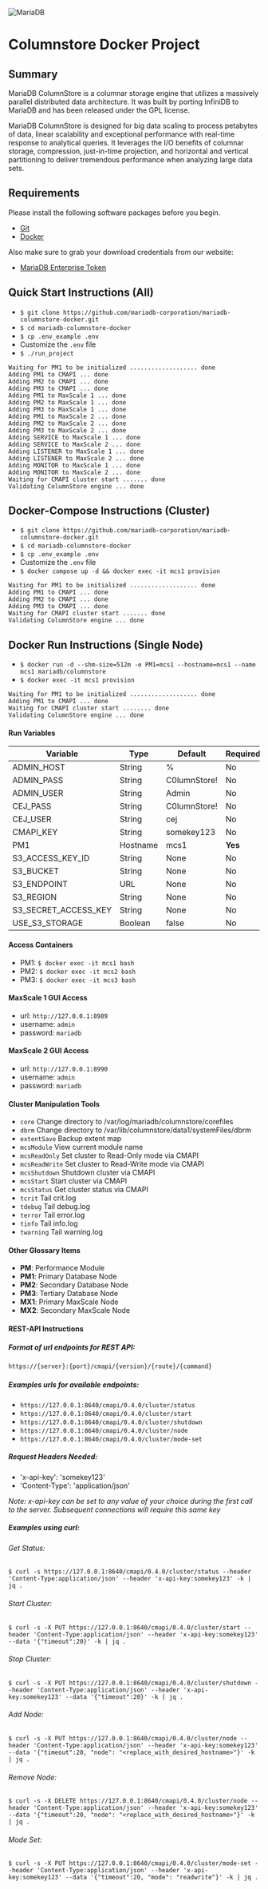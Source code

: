 ![MariaDB](https://mariadb.com/wp-content/uploads/2019/11/mariadb-logo_blue-transparent.png)

# Columnstore Docker Project

## Summary
MariaDB ColumnStore is a columnar storage engine that utilizes a massively parallel distributed data architecture. It was built by porting InfiniDB to MariaDB and has been released under the GPL license.

MariaDB ColumnStore is designed for big data scaling to process petabytes of data, linear scalability and exceptional performance with real-time response to analytical queries. It leverages the I/O benefits of columnar storage, compression, just-in-time projection, and horizontal and vertical partitioning to deliver tremendous performance when analyzing large data sets.

## Requirements

Please install the following software packages before you begin.

*   [Git](https://git-scm.com/downloads)
*   [Docker](https://www.docker.com/get-started)

Also make sure to grab your download credentials from our website:

*   [MariaDB Enterprise Token](https://customers.mariadb.com/downloads/token/)

## Quick Start Instructions (All)

*   ```$ git clone https://github.com/mariadb-corporation/mariadb-columnstore-docker.git```
*   ```$ cd mariadb-columnstore-docker```
*   ```$ cp .env_example .env```
*   Customize the ```.env``` file
*   ```$ ./run_project```

```
Waiting for PM1 to be initialized ................... done
Adding PM1 to CMAPI ... done
Adding PM2 to CMAPI ... done
Adding PM3 to CMAPI ... done
Adding PM1 to MaxScale 1 ... done
Adding PM2 to MaxScale 1 ... done
Adding PM3 to MaxScale 1 ... done
Adding PM1 to MaxScale 2 ... done
Adding PM2 to MaxScale 2 ... done
Adding PM3 to MaxScale 2 ... done
Adding SERVICE to MaxScale 1 ... done
Adding SERVICE to MaxScale 2 ... done
Adding LISTENER to MaxScale 1 ... done
Adding LISTENER to MaxScale 2 ... done
Adding MONITOR to MaxScale 1 ... done
Adding MONITOR to MaxScale 2 ... done
Waiting for CMAPI cluster start ....... done
Validating ColumnStore engine ... done
```

## Docker-Compose Instructions (Cluster)

*   ```$ git clone https://github.com/mariadb-corporation/mariadb-columnstore-docker.git```
*   ```$ cd mariadb-columnstore-docker```
*   ```$ cp .env_example .env```
*   Customize the ```.env``` file
*   ```$ docker compose up -d && docker exec -it mcs1 provision```

```
Waiting for PM1 to be initialized ................... done
Adding PM1 to CMAPI ... done
Adding PM2 to CMAPI ... done
Adding PM3 to CMAPI ... done
Waiting for CMAPI cluster start ....... done
Validating ColumnStore engine ... done
```

## Docker Run Instructions (Single Node)

*   ```$ docker run -d --shm-size=512m -e PM1=mcs1 --hostname=mcs1 --name mcs1 mariadb/columnstore```
*   ```$ docker exec -it mcs1 provision```

```
Waiting for PM1 to be initialized ................... done
Adding PM1 to CMAPI ... done
Waiting for CMAPI cluster start ........ done
Validating ColumnStore engine ... done
```

#### Run Variables

| Variable | Type | Default | Required |
|---|---|---|---|
| ADMIN_HOST | String | % | No |
| ADMIN_PASS | String | C0lumnStore! | No |
| ADMIN_USER | String | Admin | No |
| CEJ_PASS | String | C0lumnStore! | No |
| CEJ_USER | String | cej | No |
| CMAPI_KEY | String | somekey123 | No |
| PM1 | Hostname | mcs1 | **Yes** |
| S3_ACCESS_KEY_ID | String | None | No |
| S3_BUCKET | String | None | No |
| S3_ENDPOINT | URL | None | No |
| S3_REGION | String | None | No |
| S3_SECRET_ACCESS_KEY | String | None | No |
| USE_S3_STORAGE | Boolean | false | No |

#### Access Containers

*   PM1: ```$ docker exec -it mcs1 bash```
*   PM2: ```$ docker exec -it mcs2 bash```
*   PM3: ```$ docker exec -it mcs3 bash```

#### MaxScale 1 GUI Access

*   url: `http://127.0.0.1:8989`
*   username: `admin`
*   password: `mariadb`

#### MaxScale 2 GUI Access

*   url: `http://127.0.0.1:8990`
*   username: `admin`
*   password: `mariadb`

#### Cluster Manipulation Tools

*   `core`  Change directory to /var/log/mariadb/columnstore/corefiles
*   `dbrm` Change directory to /var/lib/columnstore/data1/systemFiles/dbrm
*   `extentSave` Backup extent map
*   `mcsModule` View current module name
*   `mcsReadOnly` Set cluster to Read-Only mode via CMAPI
*   `mcsReadWrite` Set cluster to Read-Write mode via CMAPI
*   `mcsShutdown` Shutdown cluster via CMAPI
*   `mcsStart` Start cluster via CMAPI
*   `mcsStatus` Get cluster status via CMAPI
*   `tcrit` Tail crit.log
*   `tdebug` Tail debug.log
*   `terror` Tail error.log
*   `tinfo` Tail info.log
*   `twarning` Tail warning.log

#### Other Glossary Items
*   **PM**: Performance Module
*   **PM1**: Primary Database Node
*   **PM2**: Secondary Database Node
*   **PM3**: Tertiary Database Node
*   **MX1**: Primary MaxScale Node
*   **MX2**: Secondary MaxScale Node

#### REST-API Instructions

##### Format of url endpoints for REST API:

```perl
https://{server}:{port}/cmapi/{version}/{route}/{command}
```

##### Examples urls for available endpoints:

*   `https://127.0.0.1:8640/cmapi/0.4.0/cluster/status`
*   `https://127.0.0.1:8640/cmapi/0.4.0/cluster/start`
*   `https://127.0.0.1:8640/cmapi/0.4.0/cluster/shutdown`
*   `https://127.0.0.1:8640/cmapi/0.4.0/cluster/node`
*   `https://127.0.0.1:8640/cmapi/0.4.0/cluster/mode-set`

##### Request Headers Needed:

*   'x-api-key': 'somekey123'
*   'Content-Type': 'application/json'

*Note: x-api-key can be set to any value of your choice during the first call to the server. Subsequent connections will require this same key*

##### Examples using curl:

###### Get Status:
```
$ curl -s https://127.0.0.1:8640/cmapi/0.4.0/cluster/status --header 'Content-Type:application/json' --header 'x-api-key:somekey123' -k | jq .
```
###### Start Cluster:
```
$ curl -s -X PUT https://127.0.0.1:8640/cmapi/0.4.0/cluster/start --header 'Content-Type:application/json' --header 'x-api-key:somekey123' --data '{"timeout":20}' -k | jq .
```
###### Stop Cluster:
```
$ curl -s -X PUT https://127.0.0.1:8640/cmapi/0.4.0/cluster/shutdown --header 'Content-Type:application/json' --header 'x-api-key:somekey123' --data '{"timeout":20}' -k | jq .
```
###### Add Node:
```
$ curl -s -X PUT https://127.0.0.1:8640/cmapi/0.4.0/cluster/node --header 'Content-Type:application/json' --header 'x-api-key:somekey123' --data '{"timeout":20, "node": "<replace_with_desired_hostname>"}' -k | jq .
```
###### Remove Node:
```
$ curl -s -X DELETE https://127.0.0.1:8640/cmapi/0.4.0/cluster/node --header 'Content-Type:application/json' --header 'x-api-key:somekey123' --data '{"timeout":20, "node": "<replace_with_desired_hostname>"}' -k | jq .
```

###### Mode Set:
```
$ curl -s -X PUT https://127.0.0.1:8640/cmapi/0.4.0/cluster/mode-set --header 'Content-Type:application/json' --header 'x-api-key:somekey123' --data '{"timeout":20, "mode": "readwrite"}' -k | jq .
```